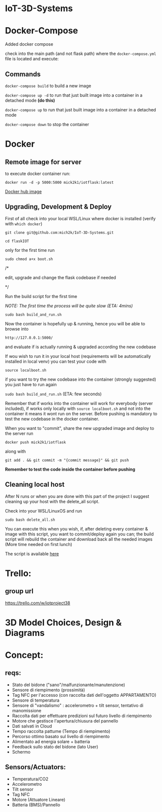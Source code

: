 # IoT-3D-Systems

# Docker-Compose

Added docker compose

check into the main path (and not flask path) where the `docker-compose.yml` file is located and execute:

## Commands

`docker-compose build` to build a new image

`docker-compose up -d` to run that just built image into a container in a detached mode **(do this)**

`docker-compose up` to run that just built image into a container in a detached mode

`docker-compose down` to stop the container

# Docker

## Remote image for server

to execute docker container run:

` docker run -d -p 5000:5000 mick2k1/iotflask:latest `


[Docker hub image](https://hub.docker.com/repository/docker/mick2k1/iotflask)


## Upgrading, Development & Deploy

First of all check into your local WSL/Linux where docker is installed (verify with `which docker`)

`git clone git@github.com:mich2k/IoT-3D-Systems.git`

`cd flaskIOT`

only for the first time run

`sudo chmod a+x boot.sh`



/*


  edit, upgrade and change the flask codebase if needed
  
  
*/


Run the build script for the first time


_NOTE: The first time the process will be quite slow (ETA: 4mins)_

`sudo bash build_and_run.sh`

Now the container is hopefully up & running, hence you will be able to browse into


`http://127.0.0.1:5000/`

and evaluate if is actually running & upgraded according the new codebase


If wou wish to run it in your local host (requirements will be automatically installed in local venv) you can test your code with

`source localboot.sh`

if you want to try the new codebase into the container (strongly suggested) you just have to run again

`sudo bash build_and_run.sh` (ETA: few seconds)

Remember that if works into the container will work for everybody (server included), if works only locally with `source localboot.sh` and not into the container it means it wont run on the server. Before pushing is mandatory to test the new codebase in the docker container.

When you want to "commit", share the new upgraded image and deploy to the server run

`docker push mick2k1/iotflask`

along with

`git add . && git commit -m "{commit message}" && git push`

**Remember to test the code inside the container before pushing**



## Cleaning local host

After N runs or when you are done with this part of the project I suggest cleaning up your host with the delete_all script.

Check into your WSL/LinuxOS and run

`sudo bash delete_all.sh`

You can execute this when you wish, if, after deleting every container & image with this script, you want to commit/deploy again you can; the build script will rebuild the container and download back all the needed images (More time needed on first lunch)


The script is available [here](https://github.com/mich2k/IoT-3D-Systems/blob/main/docker-scripts/delete_all.sh)

# Trello:

## group url

https://trello.com/w/iotproject38


# 3D Model Choices, Design & Diagrams

# Concept:
## reqs:
* Stato del bidone ("sano"/malfunzionante/manutenzione)
* Sensore di riempimento (prossimità)
* Tag NFC per l'accesso (con raccolta dati dell'oggetto APPARTAMENTO)
* Sensore di temperatura
* Sensore di "vandalismo" : accelerometro + tilt sensor, tentativo di manomissione
* Raccolta dati per effettuare predizioni sul futuro livello di riempimento
* Motore che gestisce l'apertura/chiusura del pannello
* Dati salvati in Cloud
* Tempo raccolta pattume (Tempo di riempimento)
* Percorso ottimo basato sul livello di riempimento
* Alimentato ad energia solare + batteria
* Feedback sullo stato del bidone (lato User)
* Schermo

## Sensors/Actuators:
* Temperatura/CO2
* Accelerometro
* Tilt sensor
* Tag NFC
* Motore (Attuatore Lineare)
* Batteria (BMS)/Pannello
